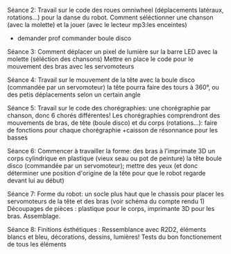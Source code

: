 Séance 2:
Travail sur le code des roues omniwheel (déplacements latéraux, rotations...) pour la danse du robot.
Comment séléctionner une chanson (avec la molette) et la jouer (avec le lecteur mp3:les enceintes)
+ demander prof commander boule disco

Séance 3:
Comment déplacer un pixel de lumière sur la barre LED avec la molette (séléction des chansons)
Mettre en place le code pour le mouvement des bras avec les servomoteurs

Séance 4:
Travail sur le mouvement de la tête avec la boule disco (commandée par un servomoteur)
la tête pourra faire des tours à 360°, ou des petis déplacements selon un certain angle

Séance 5:
Travail sur le code des chorégraphies: une chorégraphie par chanson, donc 6 chorés différentes!
Les chorégraphies comprendront des mouvements de bras, de tête (boule disco) et du corps (rotations...): faire de fonctions pour chaque chorégraphie
+caisson de résonnance pour les basses

Séance 6:
Commencer à travailler la forme:
des bras à l'imprimate 3D
un corps cylindrique en plastique (vieux seau ou pot de peinture)
la tête boule disco (commandée par un servomoteur); mettre des yeux (et donc déterminer une position d'origine de la tête pour que le robot regarde devant lui au début)


Séance 7:
Forme du robot: 
un socle plus haut que le chassis pour placer les servomoteurs de la tête et des bras (voir schéma du compte rendu 1)
Découpages de pièces : plastique pour le corps, imprimante 3D pour les bras.
Assemblage.


Séance 8:
Finitions ésthétiques :
Ressemblance avec R2D2, éléments blancs et bleu, décorations, dessins, lumières!
Tests du bon fonctionement de tous les éléments



